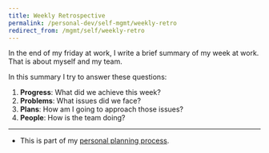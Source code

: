 ```yaml
---
title: Weekly Retrospective
permalink: /personal-dev/self-mgmt/weekly-retro
redirect_from: /mgmt/self/weekly-retro
---
```


In the end of my friday at work, I write a brief summary of my week at work. That is about myself and my team.

In this summary I try to answer these questions:

1. **Progress**: What did we achieve this week?
2. **Problems**: What issues did we face?
3. **Plans**: How am I going to approach those issues?
4. **People**: How is the team doing? 

---

- This is part of my [personal planning process](/personal-dev/self-mgmt/personal-planning).